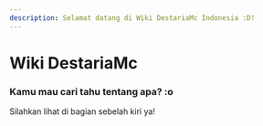```yaml
---
description: Selamat datang di Wiki DestariaMc Indonesia :D!
---
```


# Wiki DestariaMc

### Kamu mau cari tahu tentang apa? :o

Silahkan lihat di bagian sebelah kiri ya!

